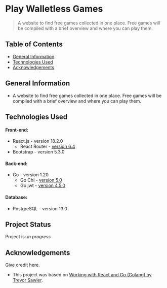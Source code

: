 # Play Walletless Games
> A website to find free games collected in one place. Free games will be compiled with a brief overview and where you can play them.

## Table of Contents
* [General Information](#general-information)
* [Technologies Used](#technologies-used)
* [Acknowledgements](#acknowledgements)


## General Information
- A website to find free games collected in one place. Free games will be compiled with a brief overview and where you can play them.


## Technologies Used
#### Front-end:
- React.js - version 18.2.0
  - React Router - [version 6.4](https://reactrouter.com/)
- Bootstrap - version 5.3.0
#### Back-end:
- Go - version 1.20
  - Go Chi - [version 5.0](https://github.com/go-chi/chi/)
  - Go jwt - [version 4.5.0](https://github.com/golang-jwt/jwt)
#### Database:
- PostgreSQL - version 13.0


## Project Status
Project is: _in progress_


## Acknowledgements
Give credit here.
- This project was based on [Working with React and Go (Golang) by Trevor Sawler](https://www.udemy.com/course/working-with-react-and-go-golang/).
